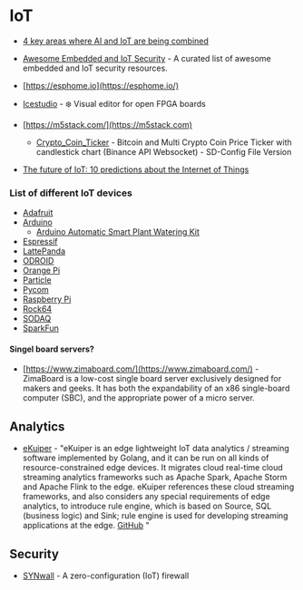 # IoT

- [4 key areas where AI and IoT are being combined ](https://www.weforum.org/agenda/2021/03/ai-is-fusing-with-the-internet-of-things-to-create-new-technology-innovations/)
- [Awesome Embedded and IoT Security](https://github.com/fkie-cad/awesome-embedded-and-iot-security#awesome-embedded-and-iot-security) - A curated list of awesome embedded and IoT security resources.
- [https://esphome.io](https://esphome.io/)
- [Icestudio](https://github.com/FPGAwars/icestudio) - :snowflake: Visual editor for open FPGA boards
- [https://m5stack.com/](https://m5stack.com)
  - [Crypto_Coin_Ticker](https://github.com/frittna/Crypto_Coin_Ticker) - Bitcoin and Multi Crypto Coin Price Ticker with candlestick chart (Binance API Websocket) - SD-Config File Version

- [The future of IoT: 10 predictions about the Internet of Things](https://us.norton.com/internetsecurity-iot-5-predictions-for-the-future-of-iot.html)

<h3> List of different IoT devices</h3>

- [Adafruit](https://www.adafruit.com/)
- [Arduino](https://www.arduino.cc/)
  - [Arduino Automatic Smart Plant Watering Kit](https://www.elecrow.com/arduino-automatic-smart-plant-watering-kit.html)
- [Espressif](https://www.espressif.com/en/products/hardware)
- [LattePanda](https://www.lattepanda.com)
- [ODROID](https://www.hardkernel.com)
- [Orange Pi](http://www.orangepi.org/)
- [Particle](https://www.particle.io/devices/)
- [Pycom](https://pycom.io/)
- [Raspberry Pi](https://www.raspberrypi.com/)
- [Rock64](https://www.pine64.org/devices/single-board-computers/rock64/)
- [SODAQ](https://sodaq.com/)
- [SparkFun](https://www.sparkfun.com/)

#### Singel board servers?
- [https://www.zimaboard.com/](https://www.zimaboard.com/) - ZimaBoard is a low-cost single board server exclusively designed for makers and geeks. It has both the expandability of an x86 single-board computer (SBC), and the appropriate power of a micro server. 

## Analytics
- [eKuiper](https://www.lfedge.org/projects/ekuiper/) - "eKuiper is an edge lightweight IoT data analytics / streaming software implemented by Golang, and it can be run on all kinds of resource-constrained edge devices. It migrates cloud real-time cloud streaming analytics frameworks such as Apache Spark, Apache Storm and Apache Flink to the edge. eKuiper references these cloud streaming frameworks, and also considers any special requirements of edge analytics, to introduce  rule engine, which is based on Source, SQL (business logic) and Sink;  rule engine is used for developing streaming applications at the edge. [GitHub](https://github.com/lf-edge/ekuiper)
"

## Security
- [SYNwall](https://github.com/SYNwall/SYNwall) - A zero-configuration (IoT) firewall
